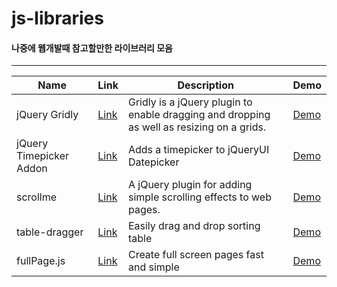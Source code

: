 # js-libraries
#### 나중에 웹개발때 참고할만한 라이브러리 모음

***


| Name | Link | Description | Demo |
|-|-|-|-|
|jQuery Gridly|[Link](https://github.com/ksylvest/jquery-gridly)|Gridly is a jQuery plugin to enable dragging and dropping as well as resizing on a grids.|[Demo](http://ksylvest.github.io/jquery-gridly/)|
|jQuery Timepicker Addon|[Link](https://github.com/trentrichardson/jQuery-Timepicker-Addon)|Adds a timepicker to jQueryUI Datepicker|[Demo](https://trentrichardson.com/examples/timepicker/#tp-examples)|
|scrollme|[Link](https://github.com/nckprsn/scrollme)|A jQuery plugin for adding simple scrolling effects to web pages.|[Demo](http://scrollme.nckprsn.com/)|
|table-dragger|[Link](https://github.com/sindu12jun/table-dragger)|Easily drag and drop sorting table|[Demo](https://sindu12jun.github.io/table-dragger)|
|fullPage.js|[Link](https://github.com/alvarotrigo/fullPage.js)|Create full screen pages fast and simple|[Demo](https://alvarotrigo.com/fullPage/ko/#page1)|
